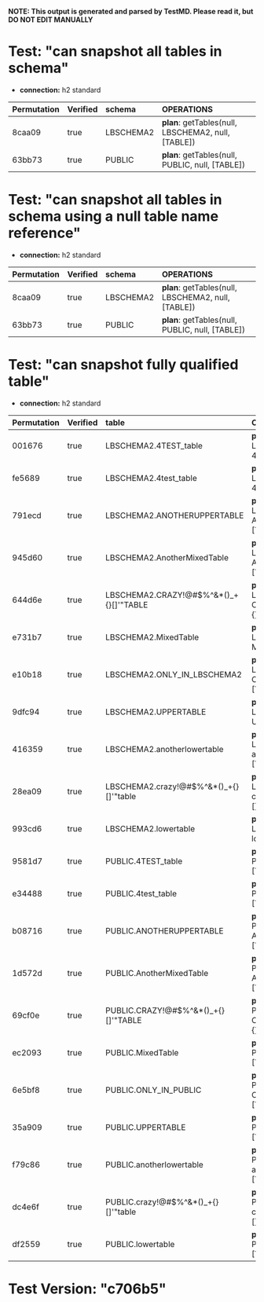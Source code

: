 **NOTE: This output is generated and parsed by TestMD. Please read it, but DO NOT EDIT MANUALLY**

# Test: "can snapshot all tables in schema" #

- **connection:** h2 standard

| Permutation | Verified | schema    | OPERATIONS
| :---------- | :------- | :-------- | :------
| 8caa09      | true     | LBSCHEMA2 | **plan**: getTables(null, LBSCHEMA2, null, [TABLE])
| 63bb73      | true     | PUBLIC    | **plan**: getTables(null, PUBLIC, null, [TABLE])

# Test: "can snapshot all tables in schema using a null table name reference" #

- **connection:** h2 standard

| Permutation | Verified | schema    | OPERATIONS
| :---------- | :------- | :-------- | :------
| 8caa09      | true     | LBSCHEMA2 | **plan**: getTables(null, LBSCHEMA2, null, [TABLE])
| 63bb73      | true     | PUBLIC    | **plan**: getTables(null, PUBLIC, null, [TABLE])

# Test: "can snapshot fully qualified table" #

- **connection:** h2 standard

| Permutation | Verified | table                                   | OPERATIONS
| :---------- | :------- | :-------------------------------------- | :------
| 001676      | true     | LBSCHEMA2.4TEST_table                   | **plan**: getTables(null, LBSCHEMA2, 4TEST\_table, [TABLE])
| fe5689      | true     | LBSCHEMA2.4test_table                   | **plan**: getTables(null, LBSCHEMA2, 4test\_table, [TABLE])
| 791ecd      | true     | LBSCHEMA2.ANOTHERUPPERTABLE             | **plan**: getTables(null, LBSCHEMA2, ANOTHERUPPERTABLE, [TABLE])
| 945d60      | true     | LBSCHEMA2.AnotherMixedTable             | **plan**: getTables(null, LBSCHEMA2, AnotherMixedTable, [TABLE])
| 644d6e      | true     | LBSCHEMA2.CRAZY!@#\$%^&*()_+{}[]'"TABLE | **plan**: getTables(null, LBSCHEMA2, CRAZY!@#\\$\%^&*()\_+{}[]'"TABLE, [TABLE])
| e731b7      | true     | LBSCHEMA2.MixedTable                    | **plan**: getTables(null, LBSCHEMA2, MixedTable, [TABLE])
| e10b18      | true     | LBSCHEMA2.ONLY_IN_LBSCHEMA2             | **plan**: getTables(null, LBSCHEMA2, ONLY\_IN\_LBSCHEMA2, [TABLE])
| 9dfc94      | true     | LBSCHEMA2.UPPERTABLE                    | **plan**: getTables(null, LBSCHEMA2, UPPERTABLE, [TABLE])
| 416359      | true     | LBSCHEMA2.anotherlowertable             | **plan**: getTables(null, LBSCHEMA2, anotherlowertable, [TABLE])
| 28ea09      | true     | LBSCHEMA2.crazy!@#\$%^&*()_+{}[]'"table | **plan**: getTables(null, LBSCHEMA2, crazy!@#\\$\%^&*()\_+{}[]'"table, [TABLE])
| 993cd6      | true     | LBSCHEMA2.lowertable                    | **plan**: getTables(null, LBSCHEMA2, lowertable, [TABLE])
| 9581d7      | true     | PUBLIC.4TEST_table                      | **plan**: getTables(null, PUBLIC, 4TEST\_table, [TABLE])
| e34488      | true     | PUBLIC.4test_table                      | **plan**: getTables(null, PUBLIC, 4test\_table, [TABLE])
| b08716      | true     | PUBLIC.ANOTHERUPPERTABLE                | **plan**: getTables(null, PUBLIC, ANOTHERUPPERTABLE, [TABLE])
| 1d572d      | true     | PUBLIC.AnotherMixedTable                | **plan**: getTables(null, PUBLIC, AnotherMixedTable, [TABLE])
| 69cf0e      | true     | PUBLIC.CRAZY!@#\$%^&*()_+{}[]'"TABLE    | **plan**: getTables(null, PUBLIC, CRAZY!@#\\$\%^&*()\_+{}[]'"TABLE, [TABLE])
| ec2093      | true     | PUBLIC.MixedTable                       | **plan**: getTables(null, PUBLIC, MixedTable, [TABLE])
| 6e5bf8      | true     | PUBLIC.ONLY_IN_PUBLIC                   | **plan**: getTables(null, PUBLIC, ONLY\_IN\_PUBLIC, [TABLE])
| 35a909      | true     | PUBLIC.UPPERTABLE                       | **plan**: getTables(null, PUBLIC, UPPERTABLE, [TABLE])
| f79c86      | true     | PUBLIC.anotherlowertable                | **plan**: getTables(null, PUBLIC, anotherlowertable, [TABLE])
| dc4e6f      | true     | PUBLIC.crazy!@#\$%^&*()_+{}[]'"table    | **plan**: getTables(null, PUBLIC, crazy!@#\\$\%^&*()\_+{}[]'"table, [TABLE])
| df2559      | true     | PUBLIC.lowertable                       | **plan**: getTables(null, PUBLIC, lowertable, [TABLE])

# Test Version: "c706b5" #